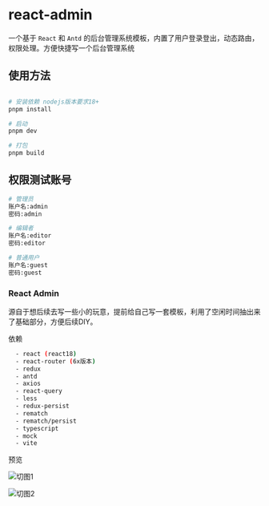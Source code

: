 # react-admin

一个基于 `React` 和 `Antd` 的后台管理系统模板，内置了用户登录登出，动态路由，权限处理。方便快捷写一个后台管理系统


## 使用方法

``` bash

# 安装依赖 nodejs版本要求18+
pnpm install

# 启动
pnpm dev  

# 打包
pnpm build

```

## 权限测试账号
``` bash
# 管理员
账户名:admin
密码:admin

# 编辑者
账户名:editor
密码:editor

# 普通用户
账户名:guest
密码:guest

```

### React Admin

源自于想后续去写一些小的玩意，提前给自己写一套模板，利用了空闲时间抽出来了基础部分，方便后续DIY。

依赖

``` bash
  - react (react18)
  - react-router (6x版本)
  - redux
  - antd
  - axios
  - react-query
  - less
  - redux-persist
  - rematch
  - rematch/persist 
  - typescript
  - mock
  - vite
```

预览

![切图1](http://img.blog.loli.wang/2023-8-29-reactexperience2/01.png)

![切图2](http://img.blog.loli.wang/2023-8-29-reactexperience2/02.png)

